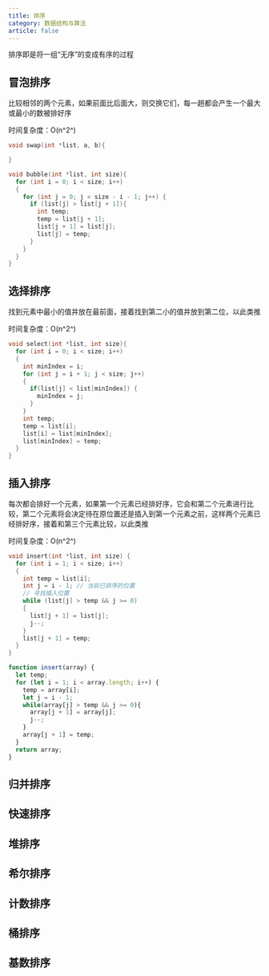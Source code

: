 ```yaml
---
title: 排序
category: 数据结构与算法
article: false
---
```


排序即是将一组“无序”的变成有序的过程

## 冒泡排序

比较相邻的两个元素，如果前面比后面大，则交换它们，每一趟都会产生一个最大或最小的数被排好序

时间复杂度：O(n^2^)

```c
void swap(int *list, a, b){

}

void bubble(int *list, int size){
  for (int i = 0; i < size; i++)
  {
    for (int j = 0; j < size - i - 1; j++) {
      if (list[j] > list[j + 1]){
        int temp;
        temp = list[j + 1];
        list[j + 1] = list[j];
        list[j] = temp;
      }
    }
  }
}
```

## 选择排序

找到元素中最小的值并放在最前面，接着找到第二小的值并放到第二位，以此类推

时间复杂度：O(n^2^)

```c
void select(int *list, int size){
  for (int i = 0; i < size; i++)
  {
    int minIndex = i;
    for (int j = i + 1; j < size; j++)
    {
      if(list[j] < list[minIndex]) {
        minIndex = j;
      }
    }
    int temp;
    temp = list[i];
    list[i] = list[minIndex];
    list[minIndex] = temp;
  }
}
```

## 插入排序

每次都会排好一个元素，如果第一个元素已经排好序，它会和第二个元素进行比较，第二个元素将会决定待在原位置还是插入到第一个元素之前，这样两个元素已经排好序，接着和第三个元素比较，以此类推

时间复杂度：O(n^2^)

```c
void insert(int *list, int size) {
  for (int i = 1; i < size; i++)
  {
    int temp = list[i];
    int j = i - 1; // 当前已排序的位置
    // 寻找插入位置
    while (list[j] > temp && j >= 0)
    {
      list[j + 1] = list[j];
      j--;
    }
    list[j + 1] = temp;
  }
}
```

```js
function insert(array) {
  let temp;
  for (let i = 1; i < array.length; i++) {
    temp = array[i];
    let j = i - 1; 
    while(array[j] > temp && j >= 0){
      array[j + 1] = array[j];
      j--;
    }
    array[j + 1] = temp;
  }
  return array;
}
```

## 归并排序

## 快速排序

## 堆排序

## 希尔排序

## 计数排序

## 桶排序

## 基数排序
